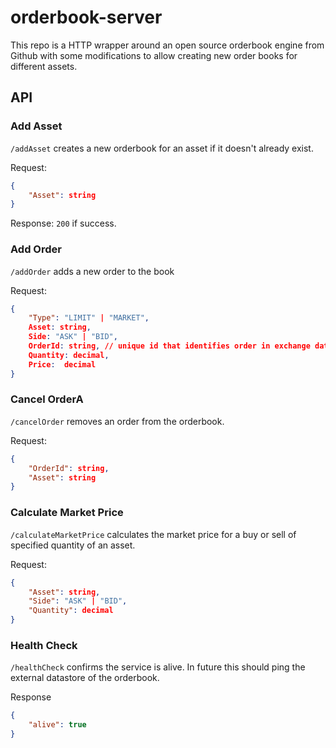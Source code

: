 # orderbook-server

This repo is a HTTP wrapper around an open source orderbook engine from Github with some modifications to allow creating new order books for different assets. 

## API

### Add Asset

`/addAsset` creates a new orderbook for an asset if it doesn't already exist.

Request:

```JSON
{
    "Asset": string
}
```

Response: `200` if success.

### Add Order

`/addOrder` adds a new order to the book

Request:

```JSON
{
    "Type": "LIMIT" | "MARKET",
    Asset: string,
    Side: "ASK" | "BID",
    OrderId: string, // unique id that identifies order in exchange database
    Quantity: decimal,
    Price:  decimal
}
```

### Cancel OrderA

`/cancelOrder` removes an order from the orderbook.

Request:

```JSON
{
    "OrderId": string,
    "Asset": string
}
```

### Calculate Market Price

`/calculateMarketPrice` calculates the market price for a buy or sell of specified quantity of an asset.

Request:

```JSON
{
    "Asset": string,
    "Side": "ASK" | "BID",
    "Quantity": decimal
}
```

### Health Check

`/healthCheck` confirms the service is alive. In future this should ping the external datastore of the orderbook.

Response

```JSON
{
    "alive": true
}
```
